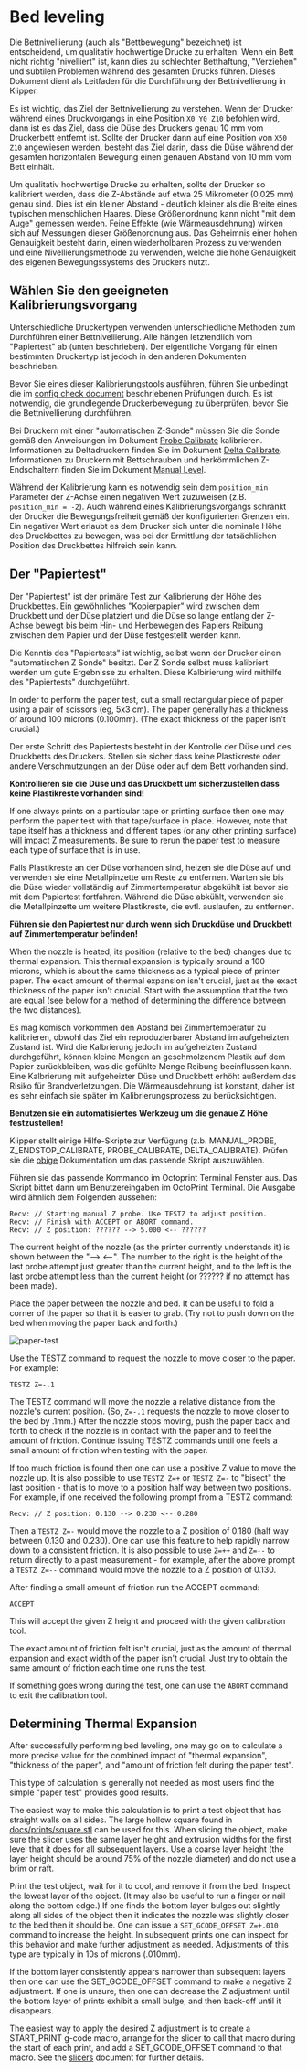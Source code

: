 # Bed leveling

Die Bettnivellierung (auch als "Bettbewegung" bezeichnet) ist entscheidend, um qualitativ hochwertige Drucke zu erhalten. Wenn ein Bett nicht richtig "nivelliert" ist, kann dies zu schlechter Betthaftung, "Verziehen" und subtilen Problemen während des gesamten Drucks führen. Dieses Dokument dient als Leitfaden für die Durchführung der Bettnivellierung in Klipper.

Es ist wichtig, das Ziel der Bettnivellierung zu verstehen. Wenn der Drucker während eines Druckvorgangs in eine Position `X0 Y0 Z10` befohlen wird, dann ist es das Ziel, dass die Düse des Druckers genau 10 mm vom Druckerbett entfernt ist. Sollte der Drucker dann auf eine Position von `X50 Z10` angewiesen werden, besteht das Ziel darin, dass die Düse während der gesamten horizontalen Bewegung einen genauen Abstand von 10 mm vom Bett einhält.

Um qualitativ hochwertige Drucke zu erhalten, sollte der Drucker so kalibriert werden, dass die Z-Abstände auf etwa 25 Mikrometer (0,025 mm) genau sind. Dies ist ein kleiner Abstand - deutlich kleiner als die Breite eines typischen menschlichen Haares. Diese Größenordnung kann nicht "mit dem Auge" gemessen werden. Feine Effekte (wie Wärmeausdehnung) wirken sich auf Messungen dieser Größenordnung aus. Das Geheimnis einer hohen Genauigkeit besteht darin, einen wiederholbaren Prozess zu verwenden und eine Nivellierungsmethode zu verwenden, welche die hohe Genauigkeit des eigenen Bewegungssystems des Druckers nutzt.

## Wählen Sie den geeigneten Kalibrierungsvorgang

Unterschiedliche Druckertypen verwenden unterschiedliche Methoden zum Durchführen einer Bettnivellierung. Alle hängen letztendlich vom "Papiertest" ab (unten beschrieben). Der eigentliche Vorgang für einen bestimmten Druckertyp ist jedoch in den anderen Dokumenten beschrieben.

Bevor Sie eines dieser Kalibrierungstools ausführen, führen Sie unbedingt die im [config check document](Config_checks.md) beschriebenen Prüfungen durch. Es ist notwendig, die grundlegende Druckerbewegung zu überprüfen, bevor Sie die Bettnivellierung durchführen.

Bei Druckern mit einer "automatischen Z-Sonde" müssen Sie die Sonde gemäß den Anweisungen im Dokument [Probe Calibrate](Probe_Calibrate.md) kalibrieren. Informationen zu Deltadruckern finden Sie im Dokument [Delta Calibrate](Delta_Calibrate.md). Informationen zu Druckern mit Bettschrauben und herkömmlichen Z-Endschaltern finden Sie im Dokument [Manual Level](Manual_Level.md).

Während der Kalibrierung kann es notwendig sein dem `position_min` Parameter der Z-Achse einen negativen Wert zuzuweisen (z.B. `position_min = -2`). Auch während eines Kalibrierungsvorgangs schränkt der Drucker die Bewegungsfreiheit gemäß der konfigurierten Grenzen ein. Ein negativer Wert erlaubt es dem Drucker sich unter die nominale Höhe des Druckbettes zu bewegen, was bei der Ermittlung der tatsächlichen Position des Druckbettes hilfreich sein kann.

## Der "Papiertest"

Der "Papiertest" ist der primäre Test zur Kalibrierung der Höhe des Druckbettes. Ein gewöhnliches "Kopierpapier" wird zwischen dem Druckbett und der Düse platziert und die Düse so lange entlang der Z-Achse bewegt bis beim Hin- und Herbewegen des Papiers Reibung zwischen dem Papier und der Düse festgestellt werden kann.

Die Kenntis des "Papiertests" ist wichtig, selbst wenn der Drucker einen "automatischen Z Sonde" besitzt. Der Z Sonde selbst muss kalibriert werden um gute Ergebnisse zu erhalten. Diese Kalbirierung wird mithilfe des "Papiertests" durchgeführt.

In order to perform the paper test, cut a small rectangular piece of paper using a pair of scissors (eg, 5x3 cm). The paper generally has a thickness of around 100 microns (0.100mm). (The exact thickness of the paper isn't crucial.)

Der erste Schritt des Papiertests besteht in der Kontrolle der Düse und des Druckbetts des Druckers. Stellen sie sicher dass keine Plastikreste oder andere Verschmutzungen an der Düse oder auf dem Bett vorhanden sind.

**Kontrollieren sie die Düse und das Druckbett um sicherzustellen dass keine Plastikreste vorhanden sind!**

If one always prints on a particular tape or printing surface then one may perform the paper test with that tape/surface in place. However, note that tape itself has a thickness and different tapes (or any other printing surface) will impact Z measurements. Be sure to rerun the paper test to measure each type of surface that is in use.

Falls Plastikreste an der Düse vorhanden sind, heizen sie die Düse auf und verwenden sie eine Metallpinzette um Reste zu entfernen. Warten sie bis die Düse wieder vollständig auf Zimmertemperatur abgekühlt ist bevor sie mit dem Papiertest fortfahren. Während die Düse abkühlt, verwenden sie die Metallpinzette um weitere Plastikreste, die evtl. auslaufen, zu entfernen.

**Führen sie den Papiertest nur durch wenn sich Druckdüse und Druckbett auf Zimmertemperatur befinden!**

When the nozzle is heated, its position (relative to the bed) changes due to thermal expansion. This thermal expansion is typically around a 100 microns, which is about the same thickness as a typical piece of printer paper. The exact amount of thermal expansion isn't crucial, just as the exact thickness of the paper isn't crucial. Start with the assumption that the two are equal (see below for a method of determining the difference between the two distances).

Es mag komisch vorkommen den Abstand bei Zimmertemperatur zu kalibrieren, obwohl das Ziel ein reproduzierbarer Abstand im aufgeheizten Zustand ist. Wird die Kalbrierung jedoch im aufgeheizten Zustand durchgeführt, können kleine Mengen an geschmolzenem Plastik auf dem Papier zurückbleiben, was die gefühlte Menge Reibung beeinflussen kann. Eine Kalbrierung mit aufgeheizter Düse und Druckbett erhöht außerdem das Risiko für Brandverletzungen. Die Wärmeausdehnung ist konstant, daher ist es sehr einfach sie später im Kalibrierungsprozess zu berücksichtigen.

**Benutzen sie ein automatisiertes Werkzeug um die genaue Z Höhe festzustellen!**

Klipper stellt einige Hilfe-Skripte zur Verfügung (z.b. MANUAL_PROBE, Z_ENDSTOP_CALIBRATE, PROBE_CALIBRATE, DELTA_CALIBRATE). Prüfen sie die [obige](#choose-the-appropriate-calibration-mechanism) Dokumentation um das passende Skript auszuwählen.

Führen sie das passende Kommando im Octoprint Terminal Fenster aus. Das Skript bittet dann um Benutzereingaben im OctoPrint Terminal. Die Ausgabe wird ähnlich dem Folgenden aussehen:

```
Recv: // Starting manual Z probe. Use TESTZ to adjust position.
Recv: // Finish with ACCEPT or ABORT command.
Recv: // Z position: ?????? --> 5.000 <-- ??????
```

The current height of the nozzle (as the printer currently understands it) is shown between the "--> <--". The number to the right is the height of the last probe attempt just greater than the current height, and to the left is the last probe attempt less than the current height (or ?????? if no attempt has been made).

Place the paper between the nozzle and bed. It can be useful to fold a corner of the paper so that it is easier to grab. (Try not to push down on the bed when moving the paper back and forth.)

![paper-test](img/paper-test.jpg)

Use the TESTZ command to request the nozzle to move closer to the paper. For example:

```
TESTZ Z=-.1
```

The TESTZ command will move the nozzle a relative distance from the nozzle's current position. (So, `Z=-.1` requests the nozzle to move closer to the bed by .1mm.) After the nozzle stops moving, push the paper back and forth to check if the nozzle is in contact with the paper and to feel the amount of friction. Continue issuing TESTZ commands until one feels a small amount of friction when testing with the paper.

If too much friction is found then one can use a positive Z value to move the nozzle up. It is also possible to use `TESTZ Z=+` or `TESTZ Z=-` to "bisect" the last position - that is to move to a position half way between two positions. For example, if one received the following prompt from a TESTZ command:

```
Recv: // Z position: 0.130 --> 0.230 <-- 0.280
```

Then a `TESTZ Z=-` would move the nozzle to a Z position of 0.180 (half way between 0.130 and 0.230). One can use this feature to help rapidly narrow down to a consistent friction. It is also possible to use `Z=++` and `Z=--` to return directly to a past measurement - for example, after the above prompt a `TESTZ Z=--` command would move the nozzle to a Z position of 0.130.

After finding a small amount of friction run the ACCEPT command:

```
ACCEPT
```

This will accept the given Z height and proceed with the given calibration tool.

The exact amount of friction felt isn't crucial, just as the amount of thermal expansion and exact width of the paper isn't crucial. Just try to obtain the same amount of friction each time one runs the test.

If something goes wrong during the test, one can use the `ABORT` command to exit the calibration tool.

## Determining Thermal Expansion

After successfully performing bed leveling, one may go on to calculate a more precise value for the combined impact of "thermal expansion", "thickness of the paper", and "amount of friction felt during the paper test".

This type of calculation is generally not needed as most users find the simple "paper test" provides good results.

The easiest way to make this calculation is to print a test object that has straight walls on all sides. The large hollow square found in [docs/prints/square.stl](prints/square.stl) can be used for this. When slicing the object, make sure the slicer uses the same layer height and extrusion widths for the first level that it does for all subsequent layers. Use a coarse layer height (the layer height should be around 75% of the nozzle diameter) and do not use a brim or raft.

Print the test object, wait for it to cool, and remove it from the bed. Inspect the lowest layer of the object. (It may also be useful to run a finger or nail along the bottom edge.) If one finds the bottom layer bulges out slightly along all sides of the object then it indicates the nozzle was slightly closer to the bed then it should be. One can issue a `SET_GCODE_OFFSET Z=+.010` command to increase the height. In subsequent prints one can inspect for this behavior and make further adjustment as needed. Adjustments of this type are typically in 10s of microns (.010mm).

If the bottom layer consistently appears narrower than subsequent layers then one can use the SET_GCODE_OFFSET command to make a negative Z adjustment. If one is unsure, then one can decrease the Z adjustment until the bottom layer of prints exhibit a small bulge, and then back-off until it disappears.

The easiest way to apply the desired Z adjustment is to create a START_PRINT g-code macro, arrange for the slicer to call that macro during the start of each print, and add a SET_GCODE_OFFSET command to that macro. See the [slicers](Slicers.md) document for further details.
